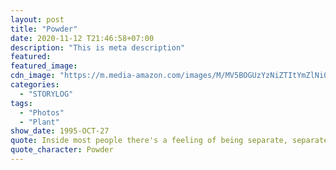 ```yaml
---
layout: post
title: "Powder"
date: 2020-11-12 T21:46:58+07:00
description: "This is meta description"
featured:
featured_image:
cdn_image: "https://m.media-amazon.com/images/M/MV5BOGUzYzNiZTItYmZlNi00ODI1LThjNTMtNjI1MTNlZDQ0OGY2XkEyXkFqcGdeQXVyNjExODE1MDc@._V1_.jpg"
categories:
  - "STORYLOG"
tags:
  - "Photos"
  - "Plant"
show_date: 1995-OCT-27
quote: Inside most people there's a feeling of being separate, separated from everything. ... And they're not. They're part of absolutely everyone, and everything.
quote_character: Powder
---
```

